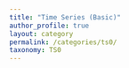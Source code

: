 ```yaml
---
title: "Time Series (Basic)"
author_profile: true
layout: category
permalink: /categories/ts0/
taxonomy: TS0
---
```

